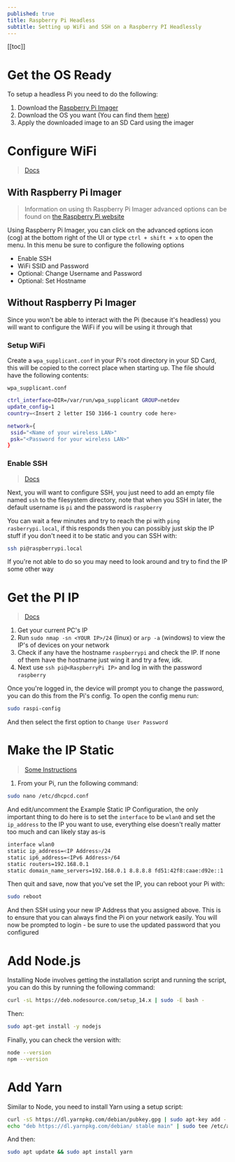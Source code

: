 ```yaml
---
published: true
title: Raspberry Pi Headless
subtitle: Setting up WiFi and SSH on a Raspberry PI Headlessly
---
```


[[toc]]

# Get the OS Ready

To setup a headless Pi you need to do the following:

1. Download the [Raspberry Pi Imager](https://www.raspberrypi.org/downloads/)
2. Download the OS you want (You can find them [here](https://www.raspberrypi.org/downloads/raspberry-pi-os/))
3. Apply the downloaded image to an SD Card using the imager

# Configure WiFi

> [Docs](https://www.raspberrypi.org/documentation/configuration/wireless/headless.md)

## With Raspberry Pi Imager

> Information on using th Raspberry Pi Imager advanced options can be found on [the Raspberry Pi website](https://www.raspberrypi.com/news/raspberry-pi-imager-update-to-v1-6/)

Using Raspberry Pi Imager, you can click on the advanced options icon (cog) at the bottom right of the UI or type `ctrl + shift + x` to open the menu. In this menu be sure to configure the following options

- Enable SSH
- WiFi SSID and Password
- Optional: Change Username and Password
- Optional: Set Hostname

## Without Raspberry Pi Imager

Since you won't be able to interact with the Pi (because it's headless) you will want to configure the WiFi if you will be using it through that

### Setup WiFi

Create a `wpa_supplicant.conf` in your Pi's root directory in your SD Card, this will be copied to the correct place when starting up. The file should have the following contents:

`wpa_supplicant.conf`

```sh
ctrl_interface=DIR=/var/run/wpa_supplicant GROUP=netdev
update_config=1
country=<Insert 2 letter ISO 3166-1 country code here>

network={
 ssid="<Name of your wireless LAN>"
 psk="<Password for your wireless LAN>"
}
```

### Enable SSH

> [Docs](https://www.raspberrypi.org/documentation/remote-access/ssh/README.md)

Next, you will want to configure SSH, you just need to add an empty file named `ssh` to the filesystem directory, note that when you SSH in later, the default username is `pi` and the password is `raspberry`

You can wait a few minutes and try to reach the pi with `ping rasberrypi.local`, if this responds then you can possibly just skip the IP stuff if you don't need it to be static and you can SSH with:

```sh
ssh pi@raspberrypi.local
```

If you're not able to do so you may need to look around and try to find the IP some other way

# Get the PI IP

> [Docs](https://www.raspberrypi.org/documentation/remote-access/ip-address.md)

1. Get your current PC's IP
2. Run `sudo nmap -sn <YOUR IP>/24` (linux) or `arp -a` (windows) to view the IP's of devices on your network
3. Check if any have the hostname `raspberrypi` and check the IP. If none of them have the hostname just wing it and try a few, idk.
4. Next use `ssh pi@<RaspberryPi IP>` and log in with the password `raspberry`

Once you're logged in, the device will prompt you to change the password, you can do this from the Pi's config. To open the config menu run:

```sh
sudo raspi-config
```

And then select the first option to `Change User Password`

# Make the IP Static

> [Some Instructions](https://www.ionos.com/digitalguide/server/configuration/provide-raspberry-pi-with-a-static-ip-address/)

1. From your Pi, run the following command:

```sh
sudo nano /etc/dhcpcd.conf
```

And edit/uncomment the Example Static IP Configuration, the only important thing to do here is to set the `interface` to be `wlan0` and set the `ip_address` to the IP you want to use, everything else doesn't really matter too much and can likely stay as-is

```sh
interface wlan0
static ip_address=<IP Address>/24
static ip6_address=<IPv6 Address>/64
static routers=192.168.0.1
static domain_name_servers=192.168.0.1 8.8.8.8 fd51:42f8:caae:d92e::1
```

Then quit and save, now that you've set the IP, you can reboot your Pi with:

```sh
sudo reboot
```

And then SSH using your new IP Address that you assigned above. This is to ensure that you can always find the Pi on your network easily. You will now be prompted to login - be sure to use the updated password that you configured

# Add Node.js

Installing Node involves getting the installation script and running the script, you can do this by running the following command:

```sh
curl -sL https://deb.nodesource.com/setup_14.x | sudo -E bash -
```

Then:

```sh
sudo apt-get install -y nodejs
```

Finally, you can check the version with:

```sh
node --version
npm --version
```

# Add Yarn

Similar to Node, you need to install Yarn using a setup script:

```sh
curl -sS https://dl.yarnpkg.com/debian/pubkey.gpg | sudo apt-key add -
echo "deb https://dl.yarnpkg.com/debian/ stable main" | sudo tee /etc/apt/sources.list.d/yarn.list
```

And then:

```sh
sudo apt update && sudo apt install yarn
```
